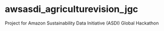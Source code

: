# awsasdi_agriculturevision_jgc
Project for Amazon Sustainability Data Initiative (ASDI) Global Hackathon
